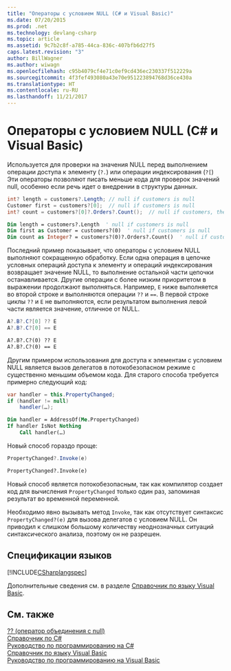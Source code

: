 ```yaml
---
title: "Операторы с условием NULL (C# и Visual Basic)"
ms.date: 07/20/2015
ms.prod: .net
ms.technology: devlang-csharp
ms.topic: article
ms.assetid: 9c7b2c8f-a785-44ca-836c-407bfb6d27f5
caps.latest.revision: "3"
author: BillWagner
ms.author: wiwagn
ms.openlocfilehash: c95b4079cf4e71c0ef9cd436ec230337f512229a
ms.sourcegitcommit: 4f3fef493080a43e70e951223894768d36ce430a
ms.translationtype: HT
ms.contentlocale: ru-RU
ms.lasthandoff: 11/21/2017
---
```

# <a name="null-conditional-operators-c-and-visual-basic"></a>Операторы с условием NULL (C# и Visual Basic)
Используется для проверки на значения NULL перед выполнением операции доступа к элементу (`?.`) или операции индексирования (`?[`)  Эти операторы позволяют писать меньше кода для проверок значений null, особенно если речь идет о внедрении в структуры данных.  
  
```csharp  
int? length = customers?.Length; // null if customers is null   
Customer first = customers?[0];  // null if customers is null  
int? count = customers?[0]?.Orders?.Count();  // null if customers, the first customer, or Orders is null  
```  
  
```vb  
Dim length = customers?.Length  ' null if customers is null  
Dim first as Customer = customers?(0)  ' null if customers is null  
Dim count as Integer? = customers?(0)?.Orders?.Count()  ' null if customers, the first customer, or Orders is null  
```  
  
 Последний пример показывает, что операторы с условием NULL выполняют сокращенную обработку.  Если одна операция в цепочке условных операций доступа к элементу и операций индексирования возвращает значение NULL, то выполнение остальной части цепочки останавливается.  Другие операции с более низким приоритетом в выражении продолжают выполняться.  Например, `E` ниже выполняется во второй строке и выполняются операции `??` и `==`.  В первой строке циклы `??` и `E` не выполняются, если результатом выполнения левой части является значение, отличное от NULL.
  
```csharp
A?.B?.C?[0] ?? E  
A?.B?.C?[0] == E  
```

```vb
A?.B?.C?(0) ?? E  
A?.B?.C?(0) == E  
```  
  
 Другим примером использования для доступа к элементам с условием NULL является вызов делегатов в потокобезопасном режиме с существенно меньшим объемом кода.  Для старого способа требуется примерно следующий код:  
  
```csharp  
var handler = this.PropertyChanged;  
if (handler != null)  
    handler(…);
```  
  
```vb  
Dim handler = AddressOf(Me.PropertyChanged)  
If handler IsNot Nothing  
    Call handler(…)  
```  
  
 Новый способ гораздо проще:  
  
```csharp
PropertyChanged?.Invoke(e)  
```  

```vb
PropertyChanged?.Invoke(e)
```  
  
 Новый способ является потокобезопасным, так как компилятор создает код для вычисления `PropertyChanged` только один раз, запоминая результат во временной переменной.  
  
 Необходимо явно вызывать метод `Invoke`, так как отсутствует синтаксис `PropertyChanged?(e)` для вызова делегатов с условием NULL.  Он приводил к слишком большому количеству неоднозначных ситуаций синтаксического анализа, поэтому он не разрешен.  
  
## <a name="language-specifications"></a>Спецификации языков  
 [!INCLUDE[CSharplangspec](~/includes/csharplangspec-md.md)]  
  
 Дополнительные сведения см. в разделе [Справочник по языку Visual Basic](../../../visual-basic/language-reference/index.md).  
  
## <a name="see-also"></a>См. также  
 [?? (оператор объединения с null)](null-conditional-operator.md)  
 [Справочник по C#](../../../csharp/language-reference/index.md)  
 [Руководство по программированию на C#](../../../csharp/programming-guide/index.md)  
 [Справочник по языку Visual Basic](../../../visual-basic/language-reference/index.md)  
 [Руководство по программированию на Visual Basic](../../../visual-basic/programming-guide/index.md)
